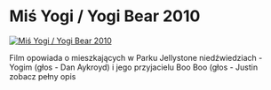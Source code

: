 Miś Yogi / Yogi Bear 2010 
=============
[![Miś Yogi / Yogi Bear 2010 ](http://vidos.pl/images/player.gif)](http://vidos.pl/mis-yogi-yogi-bear-2010)

 Film opowiada o mieszkających w Parku Jellystone niedźwiedziach -  Yogim (głos - Dan Aykroyd) i jego przyjacielu Boo Boo (głos - Justin zobacz pełny opis
